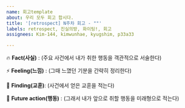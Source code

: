 ```yaml
---
name: 회고template
about: 우리 모두 회고 합시다.
title: '[retrospect] N주차 회고 - ""'
labels: retrospect, 진실의방, 화이팅!, 회고
assignees: Kim-144, kimwunhae, kyugshim, p33a33

---
```


:fire: **Fact(사실)** : (주요 사건에서 내가 취한 행동을 객관적으로 서술한다)

:zap: **Feeling(느낌)** : (그때 느꼈던 기분을 간략히 정리한다)

:memo: **Finding(교훈)**: (사건에서 얻은 교훈을 적는다)

:rocket: **Future action(행동)** : (그래서 내가 앞으로 취할 행동을 미래형으로 적는다)
